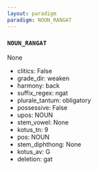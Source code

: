 ```yaml
---
layout: paradigm
paradigm: NOUN_RANGAT
---
```

### ` NOUN_RANGAT `

None
* clitics: False
* grade_dir: weaken
* harmony: back
* suffix_regex: ngat
* plurale_tantum: obligatory
* possessive: False
* upos: NOUN
* stem_vowel: None
* kotus_tn: 9
* pos: NOUN
* stem_diphthong: None
* kotus_av: G
* deletion: gat
